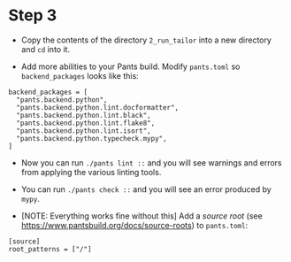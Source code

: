 # Step 3

- Copy the contents of the directory `2_run_tailor` into a new directory and
  `cd` into it.

- Add more abilities to your Pants build. Modify `pants.toml` so
  `backend_packages` looks like this:
```
backend_packages = [
  "pants.backend.python",
  "pants.backend.python.lint.docformatter",
  "pants.backend.python.lint.black",
  "pants.backend.python.lint.flake8",
  "pants.backend.python.lint.isort",
  "pants.backend.python.typecheck.mypy",
]
```

- Now you can run `./pants lint ::` and you will see warnings and errors from
  applying the various linting tools.

- You can run `./pants check ::` and you will see an error produced by `mypy`.

- [NOTE: Everything works fine without this] Add a *source root* (see
  <https://www.pantsbuild.org/docs/source-roots>) to `pants.toml`:
```
[source]
root_patterns = ["/"]
```
